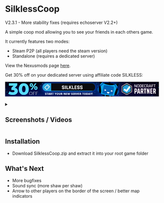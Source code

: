 # SilklessCoop

V2.3.1 - More stability fixes (requires echoserver V2.2+)

A simple coop mod allowing you to see your friends in each others game.

It currently features two modes:

- Steam P2P (all players need the steam version)
- Standalone (requires a dedicated server)

View the Nexusmods page [here](https://www.nexusmods.com/hollowknightsilksong/mods/73).

Get 30% off on your dedicated server using affiliate code SILKLESS:

[![Nodecraft banner](./Media/nodecraft.jpg)](https://nodecraft.com/r/silkless)

<details>
<summary>

## Screenshots / Videos

</summary>

[![Movement Footage](https://img.youtube.com/vi/CJR4MXvXHsI/0.jpg)](https://www.youtube.com/watch?v=CJR4MXvXHsI)

[![Combat Footage](https://img.youtube.com/vi/L90_3az_o0M/0.jpg)](https://www.youtube.com/watch?v=L90_3az_o0M)

![Bellhart Screenshot 1](./Media/bellhart_1.jpg)
![Bellhart Screenshot 2](./Media/bellhart_2.jpg)
![Bellhart Screenshot 3](./Media/bellhart_3.jpg)
![Bellhart Screenshot 4](./Media/bellhart_4.jpg)
![Bellhart Screenshot 5](./Media/bellhart_5.jpg)
![Shellwood Screenshot 1](./Media/shellwood_1.jpg)
![Shellwood Screenshot 1](./Media/shellwood_2.jpg)
![Shellwood Screenshot 1](./Media/shellwood_3.jpg)
![Shellwood Screenshot 1](./Media/shellwood_4.jpg)

Note: player counter in the bottom left corner when viewing the quick map (holding L1)

</details>

## Installation

- Download SilklessCoop.zip and extract it into your root game folder

## What's Next

- More bugfixes
- Sound sync (more shaw per shaw)
- Arrow to other players on the border of the screen / better map indicators
